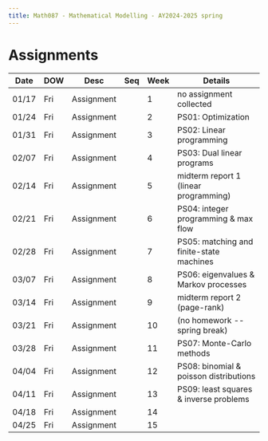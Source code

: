 ```yaml
---
title: Math087 - Mathematical Modelling - AY2024-2025 spring
---
```


# **Assignments**
  

  | Date  | DOW | Desc       | Seq | Week | Details                                  |
  |-------|-----|------------|-----|------|------------------------------------------|
  | 01/17 | Fri | Assignment |     | 1    | no assignment collected                  |
  | 01/24 | Fri | Assignment |     | 2    | PS01: Optimization                       |
  | 01/31 | Fri | Assignment |     | 3    | PS02: Linear programming                 |
  | 02/07 | Fri | Assignment |     | 4    | PS03: Dual linear programs               |
  | 02/14 | Fri | Assignment |     | 5    | midterm report 1 (linear programming)    |
  | 02/21 | Fri | Assignment |     | 6    | PS04: integer programming & max flow     |
  | 02/28 | Fri | Assignment |     | 7    | PS05: matching and finite-state machines |
  | 03/07 | Fri | Assignment |     | 8    | PS06: eigenvalues & Markov processes     |
  | 03/14 | Fri | Assignment |     | 9    | midterm report 2 (page-rank)             |
  | 03/21 | Fri | Assignment |     | 10   | (no homework -- spring break)            |
  | 03/28 | Fri | Assignment |     | 11   | PS07: Monte-Carlo methods                |
  | 04/04 | Fri | Assignment |     | 12   | PS08: binomial & poisson distributions   |
  | 04/11 | Fri | Assignment |     | 13   | PS09: least squares & inverse problems   |
  | 04/18 | Fri | Assignment |     | 14   |                                          |
  | 04/25 | Fri | Assignment |     | 15   |                                          |
